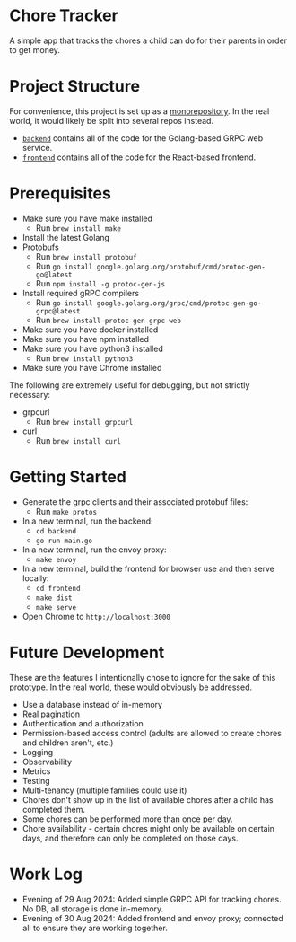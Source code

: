 # Chore Tracker

A simple app that tracks the chores a child can do for their parents in order to get money.

# Project Structure

For convenience, this project is set up as a [monorepository](https://circleci.com/blog/monorepo-dev-practices/). In the real world, it would likely be split into several repos instead.

- [`backend`](./backend/) contains all of the code for the Golang-based GRPC web service.
- [`frontend`](./frontend/) contains all of the code for the React-based frontend.

# Prerequisites

- Make sure you have make installed
  - Run `brew install make`
- Install the latest Golang
- Protobufs
  - Run `brew install protobuf`
  - Run `go install google.golang.org/protobuf/cmd/protoc-gen-go@latest`
  - Run `npm install -g protoc-gen-js`
- Install required gRPC compilers
  - Run `go install google.golang.org/grpc/cmd/protoc-gen-go-grpc@latest`
  - Run `brew install protoc-gen-grpc-web`
- Make sure you have docker installed
- Make sure you have npm installed
- Make sure you have python3 installed
  - Run `brew install python3`
- Make sure you have Chrome installed

The following are extremely useful for debugging, but not strictly necessary:

- grpcurl
  - Run `brew install grpcurl`
- curl
  - Run `brew install curl`

# Getting Started

- Generate the grpc clients and their associated protobuf files:
  - Run `make protos`
- In a new terminal, run the backend:
  - `cd backend`
  - `go run main.go`
- In a new terminal, run the envoy proxy:
  - `make envoy`
- In a new terminal, build the frontend for browser use and then serve locally:
  - `cd frontend`
  - `make dist`
  - `make serve`
- Open Chrome to `http://localhost:3000`

# Future Development

These are the features I intentionally chose to ignore for the sake of this prototype. In the real world, these would obviously be addressed.

- Use a database instead of in-memory
- Real pagination
- Authentication and authorization
- Permission-based access control (adults are allowed to create chores and children aren't, etc.)
- Logging
- Observability
- Metrics
- Testing
- Multi-tenancy (multiple families could use it)
- Chores don't show up in the list of available chores after a child has completed them.
- Some chores can be performed more than once per day.
- Chore availability - certain chores might only be available on certain days, and therefore can only be completed on those days.

# Work Log

- Evening of 29 Aug 2024: Added simple GRPC API for tracking chores. No DB, all storage is done in-memory.
- Evening of 30 Aug 2024: Added frontend and envoy proxy; connected all to ensure they are working together.
